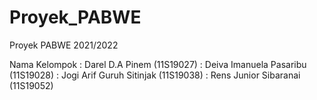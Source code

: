 # Proyek_PABWE
Proyek PABWE 2021/2022

Nama Kelompok : Darel D.A Pinem (11S19027)
              : Deiva Imanuela Pasaribu (11S19028)
              : Jogi Arif Guruh Sitinjak (11S19038)
              : Rens Junior Sibaranai (11S19052)
